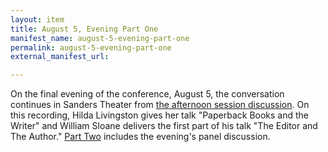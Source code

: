 ```yaml
---
layout: item
title: August 5, Evening Part One
manifest_name: august-5-evening-part-one
permalink: august-5-evening-part-one
external_manifest_url: 

---
```

On the final evening of the conference, August 5, the conversation continues in Sanders Theater from <a href="https://tanyaclement.github.io/harvard1953/august-5-afternoon-part-one">the afternoon session discussion</a>. On this recording, 
Hilda Livingston gives her talk "Paperback Books and the Writer" and William Sloane delivers the first part of his talk "The Editor and The Author." <a href="https://tanyaclement.github.io/harvard1953/august-5-evening-part-two">Part Two</a> includes the evening's panel discussion.  

